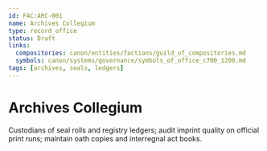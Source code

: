 ```yaml
---
id: FAC:ARC-001
name: Archives Collegium
type: record_office
status: Draft
links:
  compositories: canon/entities/factions/guild_of_compositories.md
  symbols: canon/systems/governance/symbols_of_office_c700_1200.md
tags: [archives, seals, ledgers]
---
```


# Archives Collegium

Custodians of seal rolls and registry ledgers; audit imprint quality on official print runs; maintain oath copies and interregnal act books.
